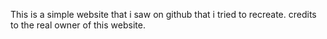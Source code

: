 This is a simple website that i saw on github that i tried to recreate. credits to the real owner of this website.
